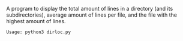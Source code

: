 A program to display the total amount of lines in a directory (and its subdirectories), average amount of lines per file, and the file with the highest amount of lines.

    Usage: python3 dirloc.py
